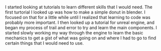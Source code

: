 I started looking at tutorials to learn different skills that I would need. The first turtorial I looked up was how to make a simple donut in blender. I focused on that for a little while until I realized that learning to code was probably more important. I then looked up a tutorial for unreal engine, and began my process of trail and error to try and learn the main components. I started slowly working my way through the engine to learn the basic mechanics to get a gist of what was going on and where I had to go to find certain things that I would need to use.
